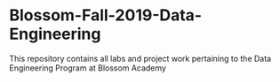 # Blossom-Fall-2019-Data-Engineering
This repository contains all labs and project work pertaining to the Data Engineering Program at Blossom Academy
